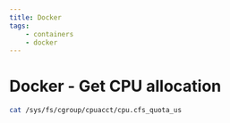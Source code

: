```yaml
---
title: Docker
tags:
    - containers
    - docker
---
```


# Docker - Get CPU allocation

~~~ bash
cat /sys/fs/cgroup/cpuacct/cpu.cfs_quota_us
~~~
